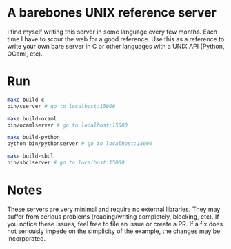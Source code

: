 # A barebones UNIX reference server

I find myself writing this server in some language every few months.
Each time I have to scour the web for a good reference. Use this
as a reference to write your own bare server in C or other languages
with a UNIX API (Python, OCaml, etc).

# Run

```bash
make build-c
bin/cserver # go to localhost:15000

make build-ocaml
bin/ocamlserver # go to localhost:15000

make build-python
python bin/pythonserver # go to localhost:15000

make build-sbcl
bin/sbclserver # go to localhost:15000
```

# Notes

These servers are very minimal and require no external libraries.
They may suffer from serious problems (reading/writing completely,
blocking, etc). If you notice these issues, feel free to file an
issue or create a PR. If a fix does not seriously impede on the
simplicity of the example, the changes may be incorporated.